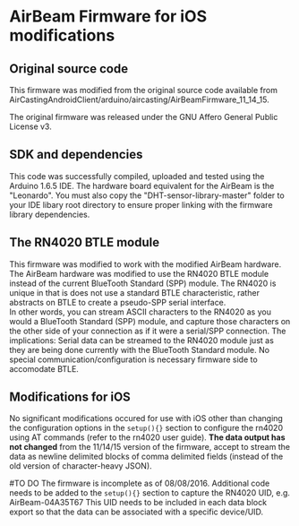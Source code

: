 # AirBeam Firmware for iOS modifications

## Original source code
This firmware was modified from the original source code available from AirCastingAndroidClient/arduino/aircasting/AirBeamFirmware_11_14_15.

The original firmware was released under the GNU Affero General Public License v3.

## SDK and dependencies
This code was successfully compiled, uploaded and tested using the Arduino 1.6.5 IDE.  The hardware board equivalent for the AirBeam is the "Leonardo".  You must also copy the "DHT-sensor-library-master" folder to your IDE libary root directory to ensure proper linking with the firmware library dependencies. 

## The RN4020 BTLE module
This firmware was modified to work with the modified AirBeam hardware.  The AirBeam hardware was modified to use the RN4020 BTLE module instead of the current BlueTooth Standard (SPP) module.  The RN4020 is unique in that is does not use a standard BTLE characteristic, rather abstracts on BTLE to create a pseudo-SPP serial interface.  
In other words, you can stream ASCII characters to the RN4020 as you would a BlueTooth Standard (SPP) module, and capture those characters on the other side of your connection as if it were a serial/SPP connection.
The implications: Serial data can be streamed to the RN4020 module just as they are being done currently with the BlueTooth Standard module.  No special communication/configuration is necessary firmware side to accomodate BTLE.
  
## Modifications for iOS
No significant modifications occured for use with iOS other than changing the configuration options in the ```setup(){}``` section to configure the rn4020 using AT commands (refer to the rn4020 user guide).
**The data output has not changed** from the 11/14/15 version of the firmware, accept to stream the data as newline delimited blocks of comma delimited fields (instead of the old version of character-heavy JSON).

#TO DO
The firmware is incomplete as of 08/08/2016.  Additional code needs to be added to the ```setup(){}``` section to capture the RN4020 UID, e.g. AirBeam-04A35T67
This UID needs to be included in each data block export so that the data can be associated with a specific device/UID.
  
